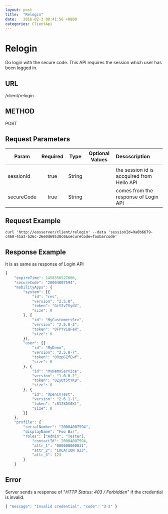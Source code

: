 ```yaml
---
layout: post
title:  "Relogin"
date:   2016-02-3 00:41:56 +0800
categories: ClientApi
---
```


# Relogin
Do login with the secure code. This API requires the session which user has been logged in.

## URL
/client/relogin


## METHOD
POST

## Request Parameters

| Param   | Required | Type |  Optional Values |  Descscription |
|---------|:--------:|:----:|------------------|:---------------|
|  |  |  |  |  |
| sessionId | true | String | | the session id is accquired from Hello API |
| secureCode | true | String |  | comes from the response of Login API |



## Request Example

```shell
curl 'http://eosserver/client/relogin' --data 'sessionId=9a0b6679-c460-41a3-b26c-26e0d69538c6&secureCode=foobarcode'
```

## Response Example
It is as same as response of Login API

```javascript
{
    "expireTime": 1458356527606,
    "secureCode": "20004007594",
    "mobilityApps": {
        "system": [{
            "id": "res",
            "version": "2.5.0",
            "token": "GiY2v7VydV",
            "size": 0
        }, {
            "id": "MyCustomersSrv",
            "version": "2.5.0-3",
            "token": "0FPYV1QFeR",
            "size": 0
        }],
        "user": [{
            "id": "MyDemo",
            "version": "2.5.0-7",
            "token": "0RzpGZfEwf",
            "size": 0
        }, {
            "id": "MyDemoService",
            "version": "1.0.0-2",
            "token": "0ZyOt5tYKB",
            "size": 0
        }, {
            "id": "OpenCVTest",
            "version": "2.6.1-1",
            "token": "z812kDV0Xf",
            "size": 0
        }]
    },
    "profile": {
        "serialNumber": "20004007594",
        "displayName": "Foo Bar",
        "roles": ["Admin", "Tester],
            "contactId": 20004007594,
            "attr_1": "000000000031",
            "attr_2": "LOCATION 023",
            "attr_3": 123
        }
    }
```

## Error
Server sends a response of "*HTTP Status: 403 / Forbidden*" if the credential is invalid.

```javascript
{ "message": "Invalid credential", "code": "3-2" }
```